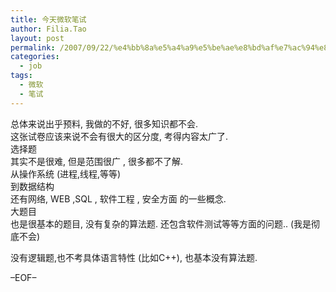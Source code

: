 ```yaml
---
title: 今天微软笔试
author: Filia.Tao
layout: post
permalink: /2007/09/22/%e4%bb%8a%e5%a4%a9%e5%be%ae%e8%bd%af%e7%ac%94%e8%af%95/
categories:
  - job
tags:
  - 微软
  - 笔试
---
```

总体来说出乎预料, 我做的不好, 很多知识都不会.  
这张试卷应该来说不会有很大的区分度, 考得内容太广了.  
选择题  
其实不是很难, 但是范围很广 , 很多都不了解.  
从操作系统 (进程,线程,等等)  
到数据结构  
还有网络, WEB ,SQL , 软件工程 , 安全方面 的一些概念.  
大题目  
也是很基本的题目, 没有复杂的算法题. 还包含软件测试等等方面的问题.. (我是彻底不会)

没有逻辑题,也不考具体语言特性 (比如C++), 也基本没有算法题.

&#8211;EOF&#8211;
